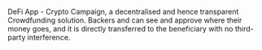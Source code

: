 DeFi App - Crypto Campaign, a decentralised and hence transparent Crowdfunding solution. Backers and can see and approve where their money goes, and it is directly transferred to the beneficiary with no third-party interference.
